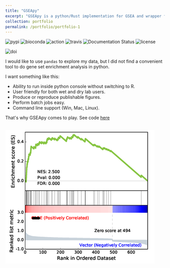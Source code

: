 ```yaml
---
title: "GSEApy"
excerpt: "GSEApy is a python/Rust implementation for GSEA and wrapper for Enrichr<br/><img src='/images/gseapy_OCT4_KD.png'>"
collection: portfolio
permalink: /portfolio/portfolio-1
---
```




![pypi](https://badge.fury.io/py/gseapy.svg)
![bioconda](https://img.shields.io/conda/vn/!bioconda/GSEApy.svg?style=plastic)
![action](https://github.com/zqfang/GSEApy/workflows/GSEApy/badge.svg?branch=master)
![travis](https://travis-ci.org/zqfang/GSEApy.svg?branch=master)
![Documentation Status](https://readthedocs.org/projects/gseapy/badge/?version=latest)
![license](https://img.shields.io/badge/license-MIT-blue.svg)

![doi](https://zenodo.org/badge/DOI/10.5281/zenodo.3748085.svg)


I would like to use `pandas` to explore my data, but I did not find a convenient tool to do gene set enrichment analysis in python. 

I want something like this:

* Ability to run inside python console without switching to R.
* User friendly for both wet and dry lab users.
* Produce or reproduce publishable figures.
* Perform batch jobs easy.
* Command line support (Win, Mac, Linux).

That's why GSEApy comes to play. See code [here](https://github.com/zqfang/GSEApy)

<br/><img src='/images/gseapy_OCT4_KD.png'>